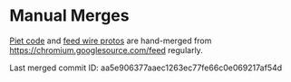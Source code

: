 # Manual Merges

[Piet code](https://cs.chromium.org/chromium/src/chrome/android/feed/core/java/src/org/chromium/chrome/browser/feed/library/piet/)
and [feed wire protos](https://cs.chromium.org/chromium/src/components/feed/core/proto/wire/)
are hand-merged from https://chromium.googlesource.com/feed regularly.

Last merged commit ID: aa5e906377aaec1263ec77fe66c0e069217af54d
